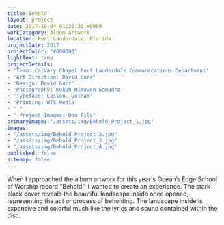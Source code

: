 ```yaml
---
title: Behold
layout: project
date: 2017-10-04 01:36:28 +0000
workCategory: Album Artwork
location: Fort Lauderdale, Florida
projectDate: 2017
projectColor: "#000000"
lightText: true
projectDetails:
- 'Team: Calvary Chapel Fort Lauderdale Communications Department'
- 'Art Direction: David Gurr'
- 'Design: David Gurr'
- 'Photography: Kukuh Himawan Samudro'
- 'Typeface: Caslon, Gotham'
- 'Printing: WTS Media'
- "-"
- " Project Images: Don Fils"
primaryImage: "/assets/img/Behold_Project_1.jpg"
images:
- "/assets/img/Behold_Project_2.jpg"
- "/assets/img/Behold_Project_3.jpg"
- "/assets/img/Behold_Project_4.jpg"
published: false
sitemap: false
---
```

When I approached the album artwork for this year's Ocean’s Edge School of Worship record "Behold", I wanted to create an experience. The stark black cover reveals the beautiful landscape inside once opened, representing the act or process of beholding. The landscape inside is expansive and colorful much like the lyrics and sound contained within the disc.